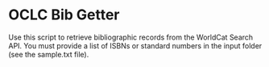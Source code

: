 # OCLC Bib Getter

Use this script to retrieve bibliographic records from the WorldCat Search API.  You must provide a list of ISBNs or standard numbers in the input folder (see the sample.txt file).


